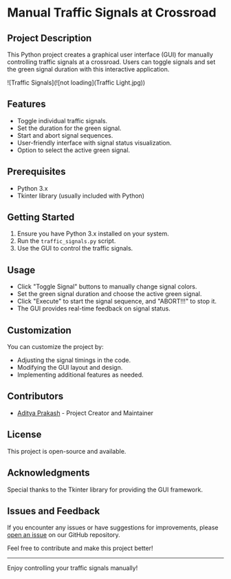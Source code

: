 # Manual Traffic Signals at Crossroad

## Project Description
This Python project creates a graphical user interface (GUI) for manually controlling traffic signals at a crossroad. Users can toggle signals and set the green signal duration with this interactive application.

![Traffic Signals](![not loading](Traffic Light.jpg))

## Features
- Toggle individual traffic signals.
- Set the duration for the green signal.
- Start and abort signal sequences.
- User-friendly interface with signal status visualization.
- Option to select the active green signal.

## Prerequisites
- Python 3.x
- Tkinter library (usually included with Python)

## Getting Started
1. Ensure you have Python 3.x installed on your system.
2. Run the `traffic_signals.py` script.
3. Use the GUI to control the traffic signals.

## Usage
- Click "Toggle Signal" buttons to manually change signal colors.
- Set the green signal duration and choose the active green signal.
- Click "Execute" to start the signal sequence, and "ABORT!!!" to stop it.
- The GUI provides real-time feedback on signal status.

## Customization
You can customize the project by:
- Adjusting the signal timings in the code.
- Modifying the GUI layout and design.
- Implementing additional features as needed.

## Contributors
- [Aditya Prakash](https://github.com/AdityaPrakash27) - Project Creator and Maintainer

## License
This project is open-source and available.

## Acknowledgments
Special thanks to the Tkinter library for providing the GUI framework.

## Issues and Feedback
If you encounter any issues or have suggestions for improvements, please [open an issue](https://github.com/AdityaPrakash27/Traffic-Light-Simulation/issues) on our GitHub repository.

Feel free to contribute and make this project better!

---

Enjoy controlling your traffic signals manually!
